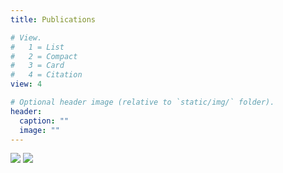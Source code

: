 ```yaml
---
title: Publications

# View.
#   1 = List
#   2 = Compact
#   3 = Card
#   4 = Citation
view: 4

# Optional header image (relative to `static/img/` folder).
header:
  caption: ""
  image: ""
---
```








<img src="/en/publication/_index_files/figure-html/Coauthors-1.png" width="\maxwidth" />


<img src="/en/publication/_index_files/figure-html/Citations-1.png" width="\maxwidth" />
